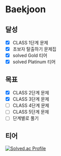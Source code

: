 # Baekjoon

## 달성
- [X] CLASS 1단계 문제 
- [X] 초보자 탈출하기 문제집
- [X] solved Gold 티어
- [X] solved Platinum 티어 

## 목표
- [X] CLASS 2단계 문제 
- [X] CLASS 3단계 문제 
- [ ] CLASS 4단계 문제 
- [ ] CLASS 5단계 문제 
- [ ] 단계별로 풀기 

## 티어
[![Solved.ac Profile](http://mazassumnida.wtf/api/v2/generate_badge?boj=dkxkqkrtkddn)](https://solved.ac/dkxkqkrtddn)
